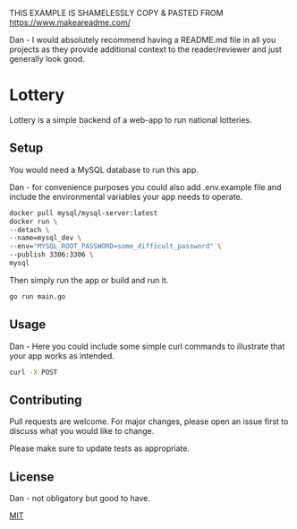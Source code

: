 THIS EXAMPLE IS SHAMELESSLY COPY & PASTED FROM https://www.makeareadme.com/

Dan - I would absolutely recommend having a README.md file in all you projects as they provide additional context to the
reader/reviewer and just generally look good.

# Lottery

Lottery is a simple backend of a web-app to run national lotteries.

## Setup

You would need a MySQL database to run this app.

Dan - for convenience purposes you could also add .env.example file and include the environmental variables your app needs to operate.

```bash
docker pull mysql/mysql-server:latest
docker run \
--detach \
--name=mysql_dev \
--env="MYSQL_ROOT_PASSWORD=some_difficult_password" \
--publish 3306:3306 \
mysql
```
Then simply run the app or build and run it.
```bash
go run main.go
```


## Usage
Dan - Here you could include some simple curl commands to illustrate that your app works as intended.

```bash
curl -X POST
```

[comment]: <> (TODO - add curl commands)

## Contributing
Pull requests are welcome. For major changes, please open an issue first to discuss what you would like to change.

Please make sure to update tests as appropriate.

## License
Dan - not obligatory but good to have.

[MIT](https://choosealicense.com/licenses/mit/)